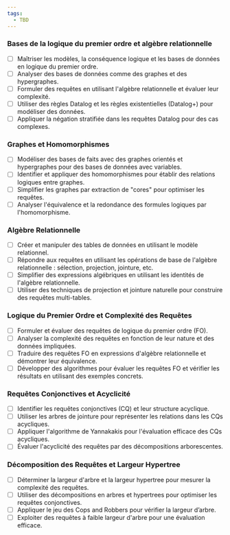 ```yaml
---
tags:
  - TBD
---
```


### Bases de la logique du premier ordre et algèbre relationnelle
- [ ] Maîtriser les modèles, la conséquence logique et les bases de données en logique du premier ordre.
- [ ] Analyser des bases de données comme des graphes et des hypergraphes.
- [ ] Formuler des requêtes en utilisant l'algèbre relationnelle et évaluer leur complexité.
- [ ] Utiliser des règles Datalog et les règles existentielles (Datalog+) pour modéliser des données.
- [ ] Appliquer la négation stratifiée dans les requêtes Datalog pour des cas complexes.

### Graphes et Homomorphismes
- [ ] Modéliser des bases de faits avec des graphes orientés et hypergraphes pour des bases de données avec variables.
- [ ] Identifier et appliquer des homomorphismes pour établir des relations logiques entre graphes.
- [ ] Simplifier les graphes par extraction de "cores" pour optimiser les requêtes.
- [ ] Analyser l'équivalence et la redondance des formules logiques par l'homomorphisme.

### Algèbre Relationnelle
- [ ] Créer et manipuler des tables de données en utilisant le modèle relationnel.
- [ ] Répondre aux requêtes en utilisant les opérations de base de l'algèbre relationnelle : sélection, projection, jointure, etc.
- [ ] Simplifier des expressions algébriques en utilisant les identités de l'algèbre relationnelle.
- [ ] Utiliser des techniques de projection et jointure naturelle pour construire des requêtes multi-tables.

### Logique du Premier Ordre et Complexité des Requêtes
- [ ] Formuler et évaluer des requêtes de logique du premier ordre (FO).
- [ ] Analyser la complexité des requêtes en fonction de leur nature et des données impliquées.
- [ ] Traduire des requêtes FO en expressions d'algèbre relationnelle et démontrer leur équivalence.
- [ ] Développer des algorithmes pour évaluer les requêtes FO et vérifier les résultats en utilisant des exemples concrets.

### Requêtes Conjonctives et Acyclicité
- [ ] Identifier les requêtes conjonctives (CQ) et leur structure acyclique.
- [ ] Utiliser les arbres de jointure pour représenter les relations dans les CQs acycliques.
- [ ] Appliquer l'algorithme de Yannakakis pour l'évaluation efficace des CQs acycliques.
- [ ] Évaluer l'acyclicité des requêtes par des décompositions arborescentes.

### Décomposition des Requêtes et Largeur Hypertree
- [ ] Déterminer la largeur d'arbre et la largeur hypertree pour mesurer la complexité des requêtes.
- [ ] Utiliser des décompositions en arbres et hypertrees pour optimiser les requêtes conjonctives.
- [ ] Appliquer le jeu des Cops and Robbers pour vérifier la largeur d’arbre.
- [ ] Exploiter des requêtes à faible largeur d'arbre pour une évaluation efficace.
